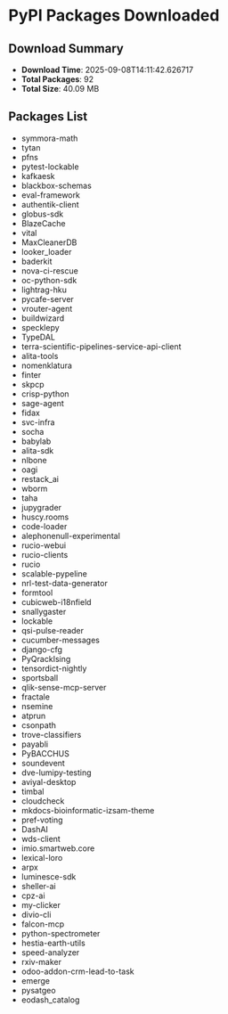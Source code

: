 # PyPI Packages Downloaded

## Download Summary
- **Download Time**: 2025-09-08T14:11:42.626717
- **Total Packages**: 92
- **Total Size**: 40.09 MB

## Packages List
- symmora-math
- tytan
- pfns
- pytest-lockable
- kafkaesk
- blackbox-schemas
- eval-framework
- authentik-client
- globus-sdk
- BlazeCache
- vital
- MaxCleanerDB
- looker_loader
- baderkit
- nova-ci-rescue
- oc-python-sdk
- lightrag-hku
- pycafe-server
- vrouter-agent
- buildwizard
- specklepy
- TypeDAL
- terra-scientific-pipelines-service-api-client
- alita-tools
- nomenklatura
- finter
- skpcp
- crisp-python
- sage-agent
- fidax
- svc-infra
- socha
- babylab
- alita-sdk
- nlbone
- oagi
- restack_ai
- wborm
- taha
- jupygrader
- huscy.rooms
- code-loader
- alephonenull-experimental
- rucio-webui
- rucio-clients
- rucio
- scalable-pypeline
- nrl-test-data-generator
- formtool
- cubicweb-i18nfield
- snallygaster
- lockable
- qsi-pulse-reader
- cucumber-messages
- django-cfg
- PyQrackIsing
- tensordict-nightly
- sportsball
- qlik-sense-mcp-server
- fractale
- nsemine
- atprun
- csonpath
- trove-classifiers
- payabli
- PyBACCHUS
- soundevent
- dve-lumipy-testing
- aviyal-desktop
- timbal
- cloudcheck
- mkdocs-bioinformatic-izsam-theme
- pref-voting
- DashAI
- wds-client
- imio.smartweb.core
- lexical-loro
- arpx
- luminesce-sdk
- sheller-ai
- cpz-ai
- my-clicker
- divio-cli
- falcon-mcp
- python-spectrometer
- hestia-earth-utils
- speed-analyzer
- rxiv-maker
- odoo-addon-crm-lead-to-task
- emerge
- pysatgeo
- eodash_catalog
